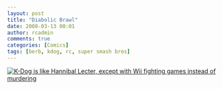 ```yaml
---
layout: post
title: "Diabolic Brawl"
date: 2008-03-13 00:01
author: rcadmin
comments: true
categories: [Comics]
tags: [berb, kdog, rc, super smash bros]
---
```

<a href="http://bitsmack.com/wp/2008/03/13/diabolic-brawl/"><img src='http://dl.bitsmack.com/uploads/2008/03/20080313.jpg' title='K-Dog is like Hannibal Lecter, except with Wii fighting games instead of murdering' /></a>
